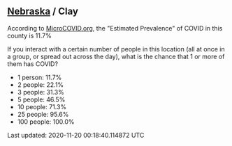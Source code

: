 
## [Nebraska](/united-states/nebraska) / Clay

According to [MicroCOVID.org](http://microcovid.org),
the "Estimated Prevalence" of COVID in this county is 11.7%

If you interact with a certain number of people in this location
(all at once in a group, or spread out across the day), what is the chance that
1 or more of them has COVID?

- 1 person: 11.7%
- 2 people: 22.1%
- 3 people: 31.3%
- 5 people: 46.5%
- 10 people: 71.3%
- 25 people: 95.6%
- 100 people: 100.0%

Last updated: 2020-11-20 00:18:40.114872 UTC
